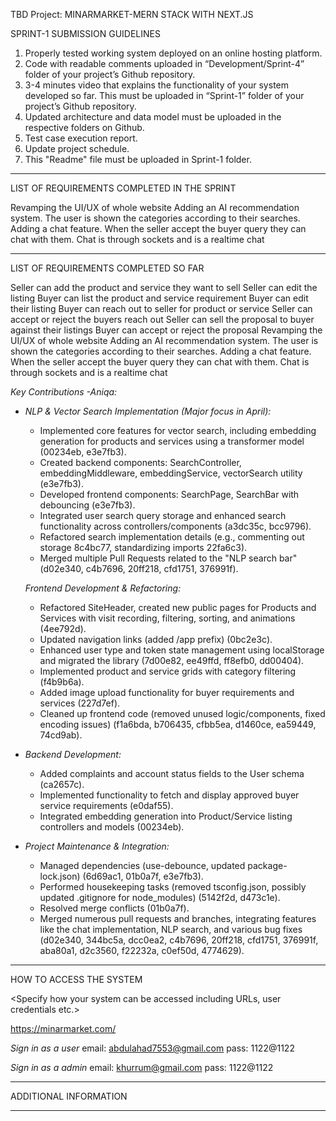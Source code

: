 TBD
Project: MINARMARKET-MERN STACK WITH NEXT.JS


SPRINT-1 SUBMISSION GUIDELINES

1. Properly tested working system deployed on an online hosting platform.
2. Code with readable comments uploaded in “Development/Sprint-4” folder of your project’s Github repository.
3. 3-4 minutes video that explains the functionality of your system developed so far. This must be uploaded in “Sprint-1” folder of your project’s Github repository.
4. Updated architecture and data model must be uploaded in the respective folders on Github.
5. Test case execution report. 
6. Update project schedule.  
7. This "Readme" file must be uploaded in Sprint-1 folder. 



------------------------------------------------------------------------------------------------

LIST OF REQUIREMENTS COMPLETED IN THE SPRINT


<List down use cases completed in the current sprint>

Revamping the UI/UX of whole website
Adding an AI recommendation system. The user is shown the categories according to their searches.
Adding a chat feature. When the seller accept the buyer query they can chat with them. Chat is through sockets and is a realtime chat




------------------------------------------------------------------------------------------------


LIST OF REQUIREMENTS COMPLETED SO FAR

<List down use cases completed so far including those in the previous sprints>

Seller can add the product and service they want to sell
Seller can edit the listing
Buyer can list the product and service requirement 
Buyer can edit their listing
Buyer can reach out to seller for product or service
Seller can accept or reject the buyers reach out
Seller can sell the proposal to buyer against their listings
Buyer can accept or reject the proposal
Revamping the UI/UX of whole website
Adding an AI recommendation system. The user is shown the categories according to their searches.
Adding a chat feature. When the seller accept the buyer query they can chat with them. Chat is through sockets and is a realtime chat

*Key Contributions -Aniqa:*

*   *NLP & Vector Search Implementation (Major focus in April):*
    *   Implemented core features for vector search, including embedding generation for products and services using a transformer model (00234eb, e3e7fb3).
    *   Created backend components: SearchController, embeddingMiddleware, embeddingService, vectorSearch utility (e3e7fb3).
    *   Developed frontend components: SearchPage, SearchBar with debouncing (e3e7fb3).
    *   Integrated user search query storage and enhanced search functionality across controllers/components (a3dc35c, bcc9796).
    *   Refactored search implementation details (e.g., commenting out storage 8c4bc77, standardizing imports 22fa6c3).
    *   Merged multiple Pull Requests related to the "NLP search bar" (d02e340, c4b7696, 20ff218, cfd1751, 376991f).

     *Frontend Development & Refactoring:*
    *   Refactored SiteHeader, created new public pages for Products and Services with visit recording, filtering, sorting, and animations (4ee792d).
    *   Updated navigation links (added /app prefix) (0bc2e3c).
    *   Enhanced user type and token state management using localStorage and migrated the library (7d00e82, ee49ffd, ff8efb0, dd00404).
    *   Implemented product and service grids with category filtering (f4b9b6a).
    *   Added image upload functionality for buyer requirements and services (227d7ef).
    *   Cleaned up frontend code (removed unused logic/components, fixed encoding issues) (f1a6bda, b706435, cfbb5ea, d1460ce, ea59449, 74cd9ab).

*   *Backend Development:*
    *   Added complaints and account status fields to the User schema (ca2657c).
    *   Implemented functionality to fetch and display approved buyer service requirements (e0daf55).
    *   Integrated embedding generation into Product/Service listing controllers and models (00234eb).

*   *Project Maintenance & Integration:*
    *   Managed dependencies (use-debounce, updated package-lock.json) (6d69ac1, 01b0a7f, e3e7fb3).
    *   Performed housekeeping tasks (removed tsconfig.json, possibly updated .gitignore for node_modules) (5142f2d, d473c1e).
    *   Resolved merge conflicts (01b0a7f).
    *   Merged numerous pull requests and branches, integrating features like the chat implementation, NLP search, and various bug fixes (d02e340, 344bc5a, dcc0ea2, c4b7696, 20ff218, cfd1751, 376991f, aba80a1, d2c3560, f22232a, c0ef50d, 4774629).




------------------------------------------------------------------------------------------------

HOW TO ACCESS THE SYSTEM

<Specify how your system can be accessed including URLs, user credentials etc.>

https://minarmarket.com/

*Sign in as a user*
email: abdulahad7553@gmail.com
pass: 1122@1122

*Sign in as a admin*
email: khurrum@gmail.com
pass: 1122@1122




------------------------------------------------------------------------------------------------



ADDITIONAL INFORMATION

<Any additional information that you would like me to know>




---

